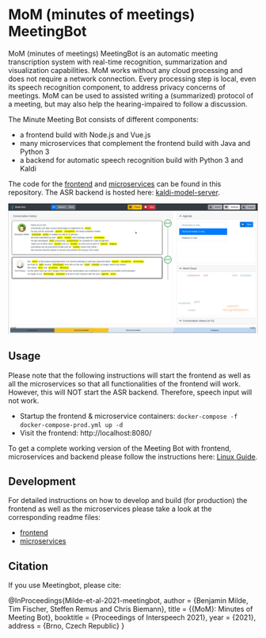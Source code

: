 # MoM (minutes of meetings) MeetingBot

MoM (minutes of meetings) MeetingBot is an automatic meeting transcription system with real-time recognition, summarization and visualization capabilities. MoM works without any cloud processing and does not require a network connection. Every processing step is local, even its speech recognition component, to address privacy concerns of meetings. MoM can be used to assisted writing a (summarized) protocol of a meeting, but may also help the hearing-impaired to follow a discussion.

The Minute Meeting Bot consists of different components:
- a frontend build with Node.js and Vue.js 
- many microservices that complement the frontend build with Java and Python 3
- a backend for automatic speech recognition build with Python 3 and Kaldi 

The code for the [frontend](./frontend/) and [microservices](./backend/) can be found in this repository. The ASR backend is hosted here: [kaldi-model-server](https://github.com/uhh-lt/kaldi-model-server).

![example screenshot](./MoM_screenshot.png?raw=true "MoM meetingbot example screenshot")

## Usage
Please note that the following instructions will start the frontend as well as all the microservices so that all functionalities of the frontend will work. 
However, this will NOT start the ASR backend. 
Therefore, speech input will not work. 
- Startup the frontend & microservice containers: `docker-compose -f docker-compose-prod.yml up -d`
- Visit the frontend: http://localhost:8080/

To get a complete working version of the Meeting Bot with frontend, microservices and backend please follow the instructions here: [Linux Guide](./linux-guide.md).

## Development
For detailed instructions on how to develop and build (for production) the frontend as well as the microservices please take a look at the corresponding readme files:
- [frontend](./frontend/)
- [microservices](./backend/)

## Citation

If you use Meetingbot, please cite:

@InProceedings{Milde-et-al-2021-meetingbot,
  author = {Benjamin Milde, Tim Fischer, Steffen Remus and Chris Biemann},
  title = {{MoM}: Minutes of Meeting Bot},
  booktitle = {Proceedings of Interspeech 2021},
  year = {2021},
  address = {Brno, Czech Republic}
}
